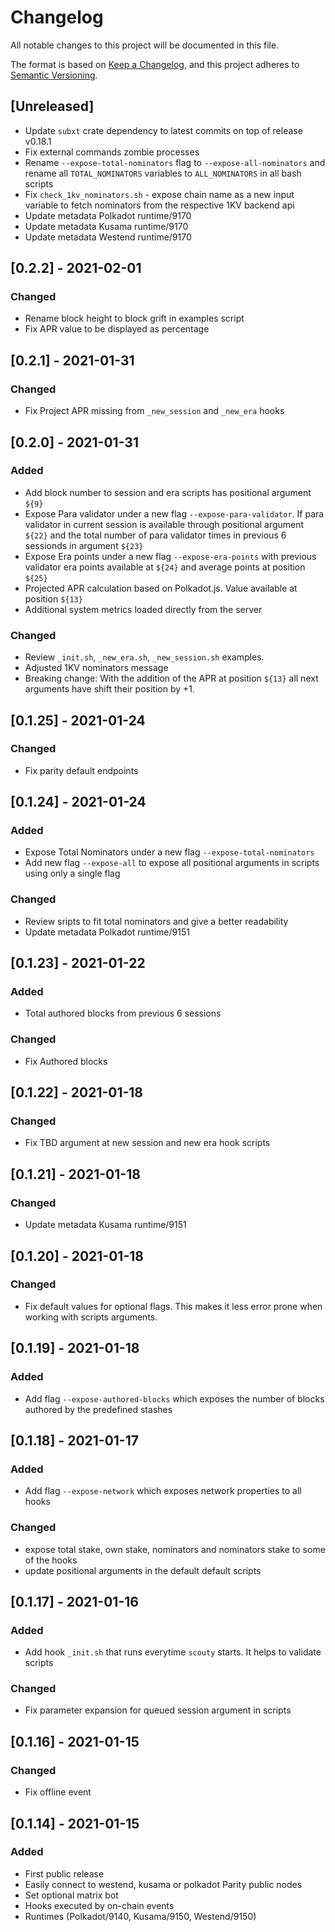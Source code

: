# Changelog

All notable changes to this project will be documented in this file.

The format is based on [Keep a Changelog](https://keepachangelog.com/en/1.0.0/),
and this project adheres to [Semantic Versioning](https://semver.org/spec/v2.0.0.html).

## [Unreleased]

- Update `subxt` crate dependency to latest commits on top of release v0.18.1
- Fix external commands zombie processes
- Rename `--expose-total-nominators` flag to `--expose-all-nominators` and rename all `TOTAL_NOMINATORS` variables to `ALL_NOMINATORS` in all bash scripts
- Fix `check_1kv_nominators.sh` - expose chain name as a new input variable to fetch nominators from the respective 1KV backend api
- Update metadata Polkadot runtime/9170
- Update metadata Kusama runtime/9170
- Update metadata Westend runtime/9170

## [0.2.2] - 2021-02-01

### Changed

- Rename block height to block grift in examples script
- Fix APR value to be displayed as percentage

## [0.2.1] - 2021-01-31

### Changed

- Fix Project APR missing from `_new_session` and `_new_era` hooks

## [0.2.0] - 2021-01-31

### Added

- Add block number to session and era scripts has positional argument `${9}`
- Expose Para validator under a new flag `--expose-para-validator`. If para validator in current session is available through positional argument `${22}` and the total number of para validator times in previous 6 sessionds in argument `${23}`
- Expose Era points under a new flag `--expose-era-points` with previous validator era points available at `${24}` and average points at position `${25}`
- Projected APR calculation based on Polkadot.js. Value available at position `${13}`
- Additional system metrics loaded directly from the server

### Changed

- Review `_init.sh`, `_new_era.sh`, `_new_session.sh` examples. 
- Adjusted 1KV nominators message
- Breaking change: With the addition of the APR at position `${13}` all next arguments have shift their position by +1.

## [0.1.25] - 2021-01-24

### Changed

- Fix parity default endpoints

## [0.1.24] - 2021-01-24

### Added

- Expose Total Nominators under a new flag `--expose-total-nominators`
- Add new flag `--expose-all` to expose all positional arguments in scripts using only a single flag

### Changed

- Review sripts to fit total nominators and give a better readability
- Update metadata Polkadot runtime/9151

## [0.1.23] - 2021-01-22

### Added

- Total authored blocks from previous 6 sessions

### Changed

- Fix Authored blocks

## [0.1.22] - 2021-01-18

### Changed

- Fix TBD argument at new session and new era hook scripts

## [0.1.21] - 2021-01-18

### Changed

- Update metadata Kusama runtime/9151

## [0.1.20] - 2021-01-18

### Changed

- Fix default values for optional flags. This makes it less error prone when working with scripts arguments.

## [0.1.19] - 2021-01-18

### Added 

- Add flag `--expose-authored-blocks` which exposes the number of blocks authored by the predefined stashes

## [0.1.18] - 2021-01-17

### Added 

- Add flag `--expose-network` which exposes network properties to all hooks

### Changed

- expose total stake, own stake, nominators and nominators stake to some of the hooks
- update positional arguments in the default default scripts

## [0.1.17] - 2021-01-16

### Added

- Add hook `_init.sh` that runs everytime `scouty` starts. It helps to validate scripts

### Changed

- Fix parameter expansion for queued session argument in scripts

## [0.1.16] - 2021-01-15

### Changed

- Fix offline event

## [0.1.14] - 2021-01-15

### Added

- First public release
- Easily connect to westend, kusama or polkadot Parity public nodes
- Set optional matrix bot
- Hooks executed by on-chain events
- Runtimes (Polkadot/9140, Kusama/9150, Westend/9150)